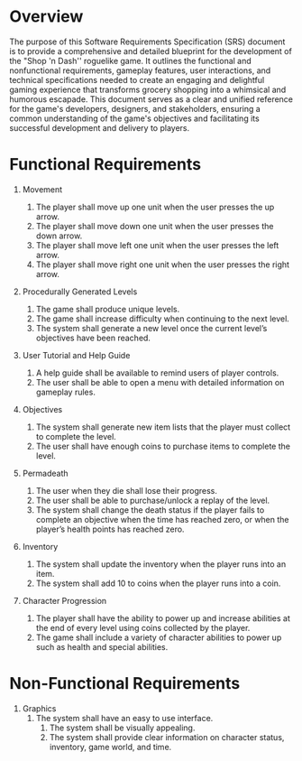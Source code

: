 # Overview

The purpose of this Software Requirements Specification (SRS) document is to provide a comprehensive and detailed blueprint for the development of the "Shop 'n Dash'' roguelike game. It outlines the functional and nonfunctional requirements, gameplay features, user interactions, and technical specifications needed to create an engaging and delightful gaming experience that transforms grocery shopping into a whimsical and humorous escapade. This document serves as a clear and unified reference for the game's developers, designers, and stakeholders, ensuring a common understanding of the game's objectives and facilitating its successful development and delivery to players.

# Functional Requirements

1. Movement
    1. The player shall move up one unit when the user presses the up arrow.
    2. The player shall move down one unit when the user presses the down arrow.
    3. The player shall move left one unit when the user presses the left arrow.
    4. The player shall move right one unit when the user presses the right arrow.
  
2. Procedurally Generated Levels
    1. The game shall produce unique levels.
    2. The game shall increase difficulty when continuing to the next level.
    3. The system shall generate a new level once the current level’s objectives have been reached.

3. User Tutorial and Help Guide
    1. A help guide shall be available to remind users of player controls.
    2. The user shall be able to open a menu with detailed information on gameplay rules.

4. Objectives
    1. The system shall generate new item lists that the player must collect to complete the level.
    2. The user shall have enough coins to purchase items to complete the level.
  
5. Permadeath
    1. The user when they die shall lose their progress.
    2. The user shall be able to purchase/unlock a replay of the level.
    3. The system shall change the death status if the player fails to complete an objective when the time has reached zero, or when the player’s health points has reached zero.

6. Inventory
    1. The system shall update the inventory when the player runs into an item.
    2. The system shall add 10 to coins when the player runs into a coin.

7. Character Progression
    1. The player shall have the ability to power up and increase abilities at the end of every level using coins collected by the player.
    2. The game shall include a variety of character abilities to power up such as health and special abilities. 

# Non-Functional Requirements

1. Graphics
    1. The system shall have an easy to use interface.
        1. The system shall be visually appealing. 
        1. The system shall provide clear information on character status, inventory, game world, and time.

